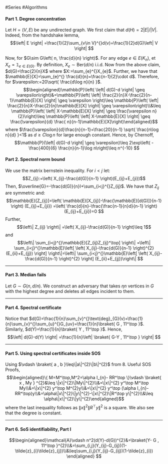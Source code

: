 #Series #Algorithms 

#### Part 1. Degree concentration
Let $H=(V,E)$ be any undirected graph. We first claim that $d(H)=2\left| E \right| / \left| V \right|$. Indeed, from the handshake lemma, $$\left| E \right| =\frac{1}{2}\sum_{v\in V}^{}d(v)=\frac{1}{2}d(G)\left| V \right| $$

Now, for $G\sim G\left( n, \frac{d}{n} \right)$. For any edge $e\in E(K_{n})$, et $X_{e}=\mathbb{1}_{e\in E(G)}$. By definition, $X_{e}\sim \text{Ber}( d /n)$ i.i.d. Now from the above claim, $d(G)=\frac{2}{n}X$ where $X:=\sum_{e}^{}X_{e}$. Further, we have that $\mathbb{E}[X]=\sum_{e}^{} \frac{d}{n}=\frac{n-1}{2}\cdot d$. Therefore, for $\varepsilon:=20\sqrt{ \frac{d\log n}{n} }$. $$\begin{aligned}\mathbb{P}\left( \left| d(G)-d \right| \geq  \varepsilon\right)&=\mathbb{P}\left( \left| \frac{2}{n}X-\frac{2}{n-1}\mathbb{E}[X] \right| \geq  \varepsilon \right)\leq \mathbb{P}\left( \left| \frac{2}{n}X-\frac{2}{n}\mathbb{E}[X] \right| \geq  \varepsilon\right)\\&\leq \mathbb{P}\left( \left| X-\mathbb{E}[X] \right| \geq \frac{\varepsilon n}{2}\right)\leq \mathbb{P}\left( \left| X-\mathbb{E}[X] \right| \geq \frac{\varepsilon}{d} \frac{ n}{n-1}\mathbb{E}[X]\right)\end{aligned}$$where $\frac{\varepsilon}{d}\frac{n}{n-1}=\frac{20}{n-1} \sqrt{ \frac{n\log n}{d} }<1$ as $d\geq C\log n$ for large enough constant. Hence, by Chernoff, $$\mathbb{P}(\left| d(G)-d \right| \geq \varepsilon)\leq 2\exp\left( -\frac{400}{6} \frac{n}{n-1}\log n\right)\leq n^{-10} $$

#### Part 2. Spectral norm bound
We use the matrix bernstein inequality. For $i<j$ let: $$Z_{ij}:=\left( X_{ij}-\frac{d(G)}{n-1} \right)(E_{ij}+E_{ji})$$Then, $\overline{G}=-\frac{d(G)}{n}I+\sum_{i<j}^{}Z_{ij}$. We have that $Z_{ij}$ are symmetric and: $$\mathbb{E}[Z_{ij}]=\left( \mathbb{E}[X_{ij}]-\frac{\mathbb{E}[d(G)]}{n-1} \right) (E_{ij}+E_{ji}) =\left( \frac{d}{n}-\frac{\frac{n-1}{n}d}{n-1} \right)(E_{ij}+E_{ji})=0 $$Further, $$\left\| Z_{ij} \right\| =\left( X_{ij}-\frac{d(G)}{n-1} \right)\leq 1$$and $$\left\| \sum_{i<j}^{}\mathbb{E}[Z_{ij}Z_{ij}^\top] \right\| =\left\| \sum_{i<j}^{}\mathbb{E}\left[ \left( X_{ij}-\frac{d(G)}{n-1} \right)^{2}(E_{ii}+E_{jj}) \right] \right\|=\left\| \sum_{i<j}^{}\mathbb{E}\left[ \left( X_{ij}-\frac{d(G)}{n-1} \right)^{2} \right] (E_{ii}+E_{jj})\right\| $$


---
#### Part 3. Median fails
Let $G\sim G(n, d /n)$. We construct an adversary that takes $\eta n$ vertices in $G$ with the highest degree and deletes all edges incident to them. 

---
#### Part 4. Spectral certificate
Notice that $d(G)=\frac{1}{n}\sum_{v}^{}\text{deg}_{G}(v)=\frac{1}{n}\sum_{v}^{}\sum_{u}^{}G_{uv}=\frac{1}{n}\braket{ G , 11^\top }$. Similarly, $d(Y)=\frac{1}{n}\braket{ Y , 11^\top }$. Hence, $$\left| d(G)-d(Y) \right| =\frac{1}{n}\left| \braket{ G-Y , 11^\top }  \right| $$

---
#### Part 5. Using spectral certificates inside SOS
Using $\vdash \braket{ a , b }\leq\|a\|^{2}\|b\|^{2}$ from 8. Useful SOS Proofs,  $$\begin{aligned}\{ M=M^\top,M^2=\alpha I_{n}- RR^\top \}\vdash \braket{ x , My } ^{2}&\leq \|x\|^{2}\|My\|^{2}\\&=\|x\|^{2} y^\top M^\top My\\&=\|x\|^{2} y^\top M^{2}y\\&=\|x\|^{2} y^\top (\alpha I_{n}-RR^\top)y\\&=\alpha\|x\|^{2}\|y\|^{2}-\|x\|^{2}\|R^\top y\|^{2}\\&\leq \alpha\|x\|^{2}\|y\|^{2}\end{aligned}$$where the last inequality follows as $\|x\|^2\|R^\top y\|^{2}$ is a square. We also see that the degree is constant. 

---
#### Part 6. SoS identifiability, Part I
$$\begin{aligned}\mathcal{A}\vdash n^2(d(Y)-d(G))^{2}&=\braket{Y- G , 11^\top }^{2}\\&=\sum_{i,j}(Y_{ij}-G_{ij})(1-\tilde{z}_{i}\tilde{z}_{j})\\&\leq\sum_{i,j}(Y_{ij}-G_{ij})(1-\tilde{z}_{i}) \end{aligned} $$
